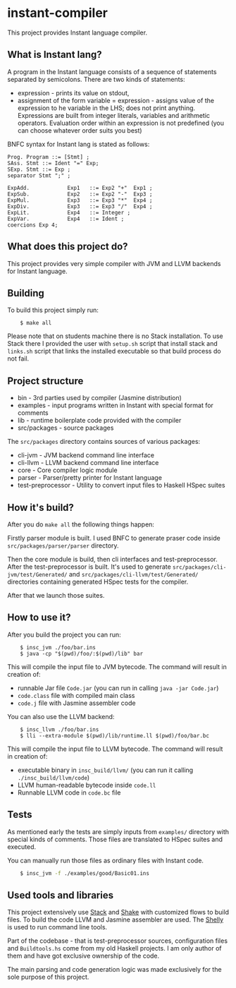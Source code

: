 # instant-compiler

This project provides Instant language compiler.

## What is Instant lang?

A program in the Instant language consists of a sequence of statements separated by semicolons.
There are two kinds of statements:
 * expression - prints its value on stdout,
 * assignment of the form variable = expression - assigns value of the expression to he variable in the LHS; does not print anything.
Expressions are built from integer literals, variables and arithmetic operators. Evaluation order within an expression is not predefined (you can choose whatever order suits you best)

BNFC syntax for Instant lang is stated as follows:

```
Prog. Program ::= [Stmt] ;
SAss. Stmt ::= Ident "=" Exp;
SExp. Stmt ::= Exp ;
separator Stmt ";" ;

ExpAdd.            Exp1   ::= Exp2 "+"  Exp1 ;
ExpSub.            Exp2   ::= Exp2 "-"  Exp3 ;
ExpMul.            Exp3   ::= Exp3 "*"  Exp4 ;
ExpDiv.            Exp3   ::= Exp3 "/"  Exp4 ;
ExpLit.            Exp4   ::= Integer ;
ExpVar.            Exp4   ::= Ident ;
coercions Exp 4;
```

## What does this project do?

This project provides very simple compiler with JVM and LLVM backends for Instant language.

## Building

To build this project simply run:
```
	$ make all
```

Please note that on students machine there is no Stack installation. To use Stack there I provided the user with `setup.sh` script that install stack and `links.sh` script that links the installed executable so that build process do not fail.

## Project structure

 * bin - 3rd parties used by compiler (Jasmine distribution)
 * examples - input programs written in Instant with special format for comments
 * lib - runtime boilerplate code provided with the compiler
 * src/packages - source packages
 
 The `src/packages` directory contains sources of various packages:
 * cli-jvm - JVM backend command line interface
 * cli-llvm - LLVM backend command line interface
 * core - Core compiler logic module
 * parser - Parser/pretty printer for Instant language
 * test-preprocessor - Utility to convert input files to Haskell HSpec suites
 
 ## How it's build?
 
 After you do `make all` the following things happen:
 
 Firstly parser module is built. I used BNFC to generate praser code inside
 `src/packages/parser/parser` directory.
 
 Then the core module is build, then cli interfaces and test-preprocessor.
 After the test-preprocessor is built. It's used to generate `src/packages/cli-jvm/test/Generated/` and 
 `src/packages/cli-llvm/test/Generated/` directories containing generated HSpec tests for the compiler.
 
 After that we launch those suites.

## How to use it?

After you build the project you can run:
```
    $ insc_jvm ./foo/bar.ins
    $ java -cp "$(pwd)/foo/:$(pwd)/lib" bar
```

This will compile the input file to JVM bytecode. The command will result in creation of:
 * runnable Jar file `Code.jar` (you can run in calling `java -jar Code.jar`)
 * `code.class` file with compiled main class
 * `code.j` file with Jasmine assembler code

You can also use the LLVM backend:
```
    $ insc_llvm ./foo/bar.ins
    $ lli --extra-module $(pwd)/lib/runtime.ll $(pwd)/foo/bar.bc
```

This will compile the input file to LLVM bytecode. The command will result in creation of:
 * executable binary in `insc_build/llvm/` (you can run it calling `./insc_build/llvm/code`)
 * LLVM human-readable bytecode inside `code.ll`
 * Runnable LLVM code in `code.bc` file
 
## Tests
 
As mentioned early the tests are simply inputs from `examples/` directory with special kinds of comments.
Those files are translated to HSpec suites and executed.
 
You can manually run those files as ordinary files with Instant code.
 
```bash
    $ insc_jvm -f ./examples/good/Basic01.ins
```

## Used tools and libraries

This project extensively use [Stack](https://docs.haskellstack.org/en/stable/README/) and [Shake](https://shakebuild.com/) with customized flows to build files.
To build the code LLVM and Jasmine assembler are used.
The [Shelly](http://hackage.haskell.org/package/shelly) is used to run command line tools.

Part of the codebase - that is test-preprocessor sources, configuration files and `Buildtools.hs` come from
my old Haskell projects. I am only author of them and have got exclusive ownership of the code.

The main parsing and code generation logic was made exclusively for the sole purpose of this project.